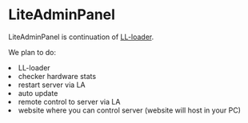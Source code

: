 # LiteAdminPanel
LiteAdminPanel is continuation of <a href = "https://github.com/mikhaillav/LL-Loader"> LL-loader</a>.

We plan to do:
<li>LL-loader</li>
<li>checker hardware stats</li>
<li>restart server via LA</li>
<li>auto update</li>
<li>remote control to server via LA</li>
<li>website where you can control server (website will host in your PC)</li>

